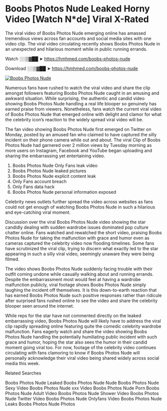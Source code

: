﻿# Boobs Photos Nude Leaked Horny Video [Watch N*de] Viral X-Rated

The viral video of ﻿Boobs Photos Nude emerging online has amassed tremendous views across fan accounts and social media sites with one video clip. The viral video circulating recently shows ﻿Boobs Photos Nude in an unexpected and hilarious moment while in public running errands. 

Watch ░░▒▓██ ➤ https://hmhmed.com/boobs-photos-nude

Download ░░▒▓██ ➤ https://hmhmed.com/boobs-photos-nude

[![Boobs Photos Nude](https://i.imgur.com/dJHk4Zq.gif)](https://hmhmed.com/boobs-photos-nude)

Numerous fans have rushed to watch the viral video and share the clip amongst followers featuring ﻿Boobs Photos Nude caught in an amusing and awkward situation. While surprising, the authentic and candid video showing ﻿Boobs Photos Nude handling a real life blooper so genuinely has earned praise from viewers. Nonetheless, fans watch the current viral video of ﻿Boobs Photos Nude that emerged online with delight and clamor for what the celebrity icon’s reaction to the widely spread viral video will be.

The fan video showing ﻿Boobs Photos Nude first emerged on Twitter on Monday, posted by an amused fan who claimed to have captured the silly incident on their phone camera while out and about. The viral Clip of ﻿Boobs Photos Nude had garnered over 2 million views by Tuesday morning as more users on Instagram, Facebook and YouTube began uploading and sharing the embarrassing yet entertaining video. 

1. ﻿Boobs Photos Nude Only Fans leak video
2. ﻿Boobs Photos Nude leaked pictures
3. ﻿Boobs Photos Nude explicit content leak
4. Only Fans account breach
5. Only Fans data hack
6. ﻿Boobs Photos Nude personal information exposed

Celebrity news outlets further spread the video across websites as fans could not get enough of watching ﻿Boobs Photos Nude in such a hilarious and eye-catching viral moment. 

Discussion over the viral ﻿Boobs Photos Nude video showing the star candidly dealing with sudden wardrobe issues dominated pop culture chatter online. Fans watched and rewatched the short video, praising ﻿Boobs Photos Nude for taking the malfunction with grace and humor even as cameras captured the celebrity video now flooding timelines. Some fans have scrutinized the viral clip, trying to discern what exactly led to the star appearing in such a silly viral video, seemingly unaware they were being filmed.

The video shows ﻿Boobs Photos Nude suddenly facing trouble with their outfit coming undone while casually walking about and running errands. Despite the embarrassment most would feel at having a wardrobe malfunction publicly, viral footage shows ﻿Boobs Photos Nude simply laughing the incident off themselves. It is this down-to-earth reaction that has earned ﻿Boobs Photos Nude such positive responses rather than ridicule after surprised fans rushed online to see the video and share the celebrity blooper seen around the internet.  

While reps for the star have not commented directly on the leaked embarrassing video, ﻿Boobs Photos Nude will likely have to address the viral clip rapidly spreading online featuring quite the comedic celebrity wardrobe malfunction. Fans eagerly watch and share the video showing ﻿Boobs Photos Nude handling the potentially humiliating public incident with such grace and humor, hoping the star also sees the humor in their candid moment going viral too. For now, footage of the celebrity video continues circulating with fans clamoring to know if ﻿Boobs Photos Nude will personally acknowledge their viral video being shared widely across social media this week.

Related Searches

﻿Boobs Photos Nude Leaked
﻿Boobs Photos Nude Nude
﻿Boobs Photos Nude Sexy Video
﻿Boobs Photos Nude xxx Video
﻿Boobs Photos Nude Porn
﻿Boobs Photos Nude Adult Video
﻿Boobs Photos Nude Shower Video
﻿Boobs Photos Nude Twitter Video
﻿Boobs Photos Nude Onlyfans Video
﻿Boobs Photos Nude Leaks
﻿Boobs Photos Nude Photos